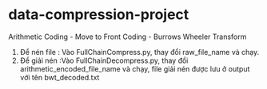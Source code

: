 # data-compression-project
Arithmetic Coding - Move to Front Coding - Burrows Wheeler Transform
1. Để nén file : Vào FullChainCompress.py, thay đổi raw_file_name và chạy.
2. Để giải nén :Vào FullChainDecompress.py, thay đổi arithmetic_encoded_file_name và chạy,
file giải nén được lưu ở output với tên bwt_decoded.txt